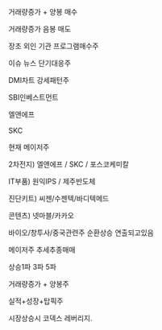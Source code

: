 거래량증가 + 양봉 매수

거래량증가 음봉 매도

장초 외인 기관 프로그램매수주

이슈 뉴스 단기대응주

DMI차트 강세패턴주





SBI인베스트먼트

엘앤에프

SKC



현재 메이저주

2차전지) 엘앤에프 / SKC / 포스코케미칼

IT부품) 원익IPS / 제주반도체

진단키트) 씨젠/수젠텍/바디텍메드 

콘텐츠) 넷마블/카카오

바이오/창투사/중국관련주 순환상승 연출되고있음



메이저주 추세추종매매

상승1파 3파 5파

거래량증가 + 양봉주

실적+성장+탑픽주

시장상승시 코덱스 레버리지.



